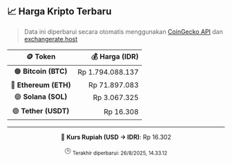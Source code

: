 

<!-- HARGA_KRIPTO -->
## 📈 Harga Kripto Terbaru

> Data ini diperbarui secara otomatis menggunakan [CoinGecko API](https://www.coingecko.com/) dan [exchangerate.host](https://exchangerate.host/)

<div align="center">

| 🪙 Token | 💰 Harga (IDR) |
|:------:|---------------:|
| 🟠 **Bitcoin (BTC)**   | Rp 1.794.088.137 |
| 🔵 **Ethereum (ETH)**  | Rp 71.897.083 |
| 🟣 **Solana (SOL)**    | Rp 3.067.325 |
| 🟢 **Tether (USDT)**   | Rp 16.308 |

---

💱 **Kurs Rupiah (USD → IDR)**: Rp 16.302

🕒 <sub>Terakhir diperbarui: 26/8/2025, 14.33.12</sub>

</div>
<!-- /HARGA_KRIPTO -->